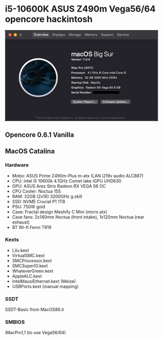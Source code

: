 # i5-10600K ASUS Z490m Vega56/64  opencore hackintosh

![MacOs Catalina](system.png)

## Opencore 0.6.1 Vanilla
## MacOS Catalina

### Hardware
- Mobo: ASUS Prime Z490m-Plus m-atx (LAN i219v audio ALC887) 
- CPU: intel i5 10600k 4.1GHz Comet lake iGPU UHD630
- GPU: ASUS Arez Strix Radeon RX VEGA 56 OC
- CPU Cooler: Noctua 15S
- RAM: 32GB (2x16) 3200GHz g.skill 
- SSD: NVME Crucial P1 1TB 
- PSU: 750W gold 
- Case: Fractal design Meshify C Mini (micro atx)
- Case fans: 2x140mm Noctua (front intake), 1x120mm Noctua (rear exhaust)
- BT Wi-fi Fenvi T919

### Kexts        
- Lilu.kext                   
- VirtualSMC.kext     
- SMCProcessor.kext       
- SMCSuperIO.kext       
- WhateverGreen.kext
- AppleALC.kext   
- IntelMausiEthernet.kext (Meize)
- USBPorts.kext (manual mapping)

### SSDT
SSDT-Basic from MacOS86.it

### SMBIOS 
iMacPro1,1 (to use Vega56/64)

